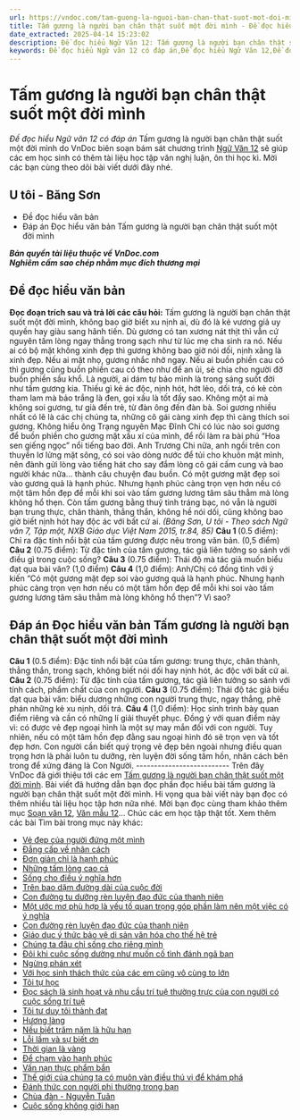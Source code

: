 ```yaml
---
url: https://vndoc.com/tam-guong-la-nguoi-ban-chan-that-suot-mot-doi-minh-261069
title: Tấm gương là người bạn chân thật suốt một đời mình‌ - Đề đọc hiểu Ngữ văn 12 có đáp án - VnDoc.com
date_extracted: 2025-04-14 15:23:02
description: Đề đọc hiểu Ngữ Văn 12: Tấm gương là người bạn chân thật suốt một đời mình được VnDoc biên soạn gửi tặng các em học sinh lớp 12 giúp các em có thêm đề luyện tập phần Đọc hiểu văn bản, chuẩn bị hành trang cho kì thi THPT Quốc gia được tốt nhất.
keywords: Đề đọc hiểu Ngữ văn 12 có đáp án,Đề đọc hiểu Ngữ Văn 12,Đề đọc hiểu văn bản,Đề đọc hiểu lớp 12,thi THPT Quốc Gia,Tấm gương là người bạn chân thật suốt một đời mình,Đề đọc hiểu Ngữ Văn 12 Tấm gương là người bạn chân thật suốt một đời mình,Đáp án Đọc hiểu văn bản Tấm gương là người bạn chân thật suốt một đời mình,U tôi - Băng Sơn
---
```


# Tấm gương là người bạn chân thật suốt một đời mình‌
 _Đề đọc hiểu Ngữ văn 12 có đáp án_
Tấm  gương là người bạn chân thật suốt một đời mình do VnDoc biên soạn bám sát chương trình [Ngữ Văn 12](<https://vndoc.com/ngu-van-lop12>) sẽ giúp các em học sinh có thêm tài liệu học tập văn nghị luận, ôn thi học kì. Mời các bạn cùng theo dõi bài viết dưới đây nhé.
## U tôi - Băng Sơn
  * Đề đọc hiểu văn bản
  * Đáp án Đọc hiểu văn bản Tấm gương là người bạn chân thật suốt một đời mình

 _**Bản quyền tài liệu thuộc về VnDoc.com**_  
 _**Nghiêm cấm sao chép nhằm mục đích thương mại**_
## Đề đọc hiểu văn bản
**Đọc đoạn trích sau và trả lời các câu hỏi:**
Tấm gương là người bạn chân thật suốt một đời mình, không bao giờ biết xu nịnh ai, dù đó là kẻ vương giả uy quyền hay giàu sang hãnh tiến. Dù gương có tan xương nát thịt thì vẫn cứ nguyên tấm lòng ngay thẳng trong sạch như từ lúc mẹ cha sinh ra nó. Nếu ai có bộ mặt không xinh đẹp thì gương không bao giờ nói dối, nịnh xằng là xinh đẹp. Nếu ai mặt nhọ, gương nhắc nhở ngay. Nếu ai buồn phiền cau có thì gương cũng buồn phiền cau có theo như để an ủi, sẻ chia cho người đỡ buồn phiền sầu khổ.
Là người, ai dám tự bảo mình là trong sáng suốt đời như tấm gương kia. Thiếu gì kẻ ác độc, nịnh hót, hớt lẻo, dối trá, có kẻ còn tham lam mà bảo trắng là đen, gọi xấu là tốt đấy sao.
Không một ai mà không soi gương, tư già đến trẻ, từ đàn ông đến đàn bà. Soi gương nhiều nhất có lẽ là các chị chúng ta, những cô gái càng xinh đẹp thì càng thích soi gương.
Không hiểu ông Trạng nguyên Mạc Đĩnh Chi có lúc nào soi gương để buồn phiền cho gương mặt xấu xí của mình, để rồi làm ra bài phú “Hoa sen giếng ngọc” nổi tiếng bao đời. Anh Trương Chi nữa, anh ngồi trên con thuyền lơ lửng mặt sông, có soi vào dòng nước để tủi cho khuôn mặt mình, nên đành gửi lòng vào tiếng hát cho say đắm lòng cô gái cấm cung và bao người khác nữa… thành câu chuyện đau buồn.
Có một gương mặt đẹp soi vào gương quả là hạnh phúc. Nhưng hạnh phúc càng trọn vẹn hơn nếu có một tâm hồn đẹp để mỗi khi soi vào tấm gương lương tâm sâu thẳm mà lòng không hổ thẹn.
Còn tấm gương bằng thuỷ tinh tráng bạc, nó vẫn là người bạn trung thực, chân thành, thẳng thắn, không hề nói dối, cũng không bao giờ biết nịnh hót hay độc ác với bất cứ ai.
_\(Băng Sơn, U tôi - Theo sách Ngữ văn 7, Tập một, NXB Giáo dục Việt Nam 2015, tr.84, 85\)_
**Câu 1 ‌‌**\(0.5‌ ‌điểm\): Chỉ ra đặc tính nổi bật của tấm gương được nêu trong văn bản. \(0,5 điểm\)
**Câu 2** ‌‌\(0.75‌ ‌điểm\): Từ đặc tính của tấm gương, tác giả liên tưởng so sánh với điều gì trong cuộc sống?
**Câu 3** ‌‌\(0.75‌ ‌điểm\): Thái độ mà tác giả muốn biểu đạt qua bài văn? \(1,0 điểm\)
**Câu 4** ‌‌\(1,0‌ ‌điểm\): Anh/Chị có đồng tình với ý kiến “Có một  gương mặt đẹp soi vào gương quả là hạnh phúc. Nhưng hạnh phúc càng trọn vẹn hơn nếu có một tâm hồn đẹp để mỗi khi soi vào tấm gương lương tâm sâu thẳm mà lòng không hổ thẹn”? Vì sao?
## Đáp án Đọc hiểu văn bản Tấm gương là người bạn chân thật suốt một đời mình
**Câu 1** ‌‌\(0.5‌ ‌điểm\):
Đặc tính nổi bật của tấm gương: trung thực, chân thành, thẳng thắn, trong sạch, không biết nói dối hay nịnh hót, ác độc với bất cứ ai.
**Câu 2** ‌‌\(0.75‌ ‌điểm\):
Từ đặc tính của tấm gương, tác giả liên tưởng so sánh với tính cách, phẩm chất của con người.
**Câu 3** ‌‌\(0.75‌ ‌điểm\):
Thái độ tác giả biểu đạt qua bài văn: biểu dương những con người trung thực, ngay thẳng, phê phán những kẻ xu nịnh, dối trá.
**Câu 4** ‌‌\(1,0‌ ‌điểm\):
Học sinh trình bày quan điểm riêng và cần có những lí giải thuyết phục.
Đồng ý với quan điểm này vì: có được vẻ đẹp ngoại hình là một sự may mắn đối với con người. Tuy nhiên, nếu có một tâm hồn đẹp đằng sau ngoại hình đó sẽ trọn vẹn và tốt đẹp hơn. Con người cần biết quý trọng vẻ đẹp bên ngoài nhưng điều quan trọng hơn là phải luôn tu dưỡng, rèn luyện đời sống tâm hồn, nhân cách bên trong để xứng đáng là Con Người.‌‌
\--------------------------
Trên đây VnDoc đã giới thiệu tới các em [Tấm gương là người bạn chân thật suốt một đời mình](<https://vndoc.com/tam-guong-la-nguoi-ban-chan-that-suot-mot-doi-minh-261069>). Bài viết đã hướng dẫn bạn đọc phần đọc hiểu bài tấm gương là người bạn chân thật suốt một đời mình. Hi vọng qua bài viết này bạn đọc có thêm nhiều tài liệu học tập hơn nữa nhé. Mời bạn đọc cùng tham khảo thêm mục [Soạn văn 12](<https://vndoc.com/soan-van-12-sieu-ngan>), [Văn mẫu 12](<https://vndoc.com/van-mau-12-chuyen-sau>)...
Chúc các em học tập thật tốt.
Xem thêm các bài Tìm bài trong mục này khác:
  * [Vẻ đẹp của người đứng một mình](</ve-dep-cua-nguoi-dung-mot-minh-257084>)
  * [Đẳng cấp về nhân cách](</dang-cap-ve-nhan-cach-257695>)
  * [Đơn giản chỉ là hạnh phúc](</don-gian-chi-la-hanh-phuc-256959>)
  * [Những tấm lòng cao cả‌](</nhung-tam-long-cao-ca-doc-hieu-261067>)
  * [Sống cho điều ý nghĩa hơn‌](</song-cho-dieu-y-nghia-hon-261073>)
  * [Trên bao dặm đường dài của cuộc đời](</tren-bao-dam-duong-dai-cua-cuoc-doi-253911>)
  * [Con đường tu dưỡng rèn luyện đạo đức của thanh niên](</con-duong-tu-duong-ren-luyen-dao-duc-cua-thanh-nien-257095>)
  * [Một ước mơ phù hợp là yếu tố quan trọng góp phần làm nên một việc có ý nghĩa](</mot-uoc-mo-phu-hop-la-yeu-to-quan-trong-gop-phan-lam-nen-mot-viec-co-y-nghia-256649>)
  * [Con đường rèn luyện đạo đức của thanh niên](</con-duong-ren-luyen-dao-duc-cua-thanh-nien-257064>)
  * [Giáo dục ý thức bảo vệ di sản văn hóa cho thế hệ trẻ](</giao-duc-y-thuc-bao-ve-di-san-van-hoa-cho-the-he-tre-257063>)
  * [Chúng ta đâu chỉ sống cho riêng mình](</chung-ta-dau-chi-song-cho-rieng-minh-256977>)
  * [Đôi khi cuộc sống dường như muốn cố tình đánh ngã bạn](</doi-khi-cuoc-song-duong-nhu-muon-co-tinh-danh-nga-ban-256168>)
  * [Ngừng phán xét‌](</ngung-phan-xet-261065>)
  * [Với học sinh thách thức của các em cũng vô cùng to lớn](</voi-hoc-sinh-thach-thuc-cua-cac-em-cung-vo-cung-to-lon-251156>)
  * [Tôi tự học](</doc-hieu-toi-tu-hoc-299756>)
  * [Đọc sách là sinh hoạt và nhu cầu trí tuệ thường trực của con người có cuộc sống trí tuệ](</doc-sach-la-sinh-hoat-va-nhu-cau-tri-tue-thuong-truc-cua-con-nguoi-co-cuoc-song-tri-tue-doc-hieu-257033>)
  * [Tôi tư duy tôi thành đạt](</toi-tu-duy-toi-thanh-dat-261564>)
  * [Hương làng](</huong-lang-bang-son-256960>)
  * [Nếu biết trăm năm là hữu hạn](</neu-biet-tram-nam-la-huu-han-261562>)
  * [Lỗi lầm và sự biết ơn](</loi-lam-va-su-biet-on-253701>)
  * [Thời gian là vàng](</doc-hieu-thoi-gian-la-vang-248544>)
  * [Để chạm vào hạnh phúc](</de-cham-vao-hanh-phuc-251968>)
  * [Vấn nạn thực phẩm bẩn](</van-nan-thuc-pham-ban-257020>)
  * [Thế giới của chúng ta có muôn vàn điều thú vị để khám phá](</the-gioi-cua-chung-ta-co-muon-van-dieu-thu-vi-de-kham-pha-256705>)
  * [Đánh thức con người phi thường trong bạn](</danh-thuc-con-nguoi-phi-thuong-trong-ban-257083>)
  * [Chùa đàn - Nguyễn Tuân](</chua-dan-nguyen-tuan-261573>)
  * [Cuộc sống không giới hạn](</cuoc-song-khong-gioi-han-257655>)

